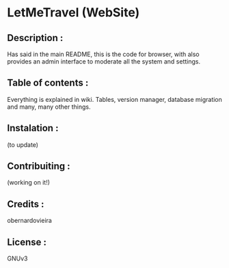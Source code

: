 # LetMeTravel (WebSite)

## Description :
Has said in the main README, this is the code for browser, with also provides an admin interface to moderate all the system and settings.

## Table of contents :
Everything is explained in wiki. Tables, version manager, database migration and many, many other things.

## Instalation :
(to update)

## Contribuiting :
(working on it!)

## Credits :
obernardovieira

## License :
GNUv3
